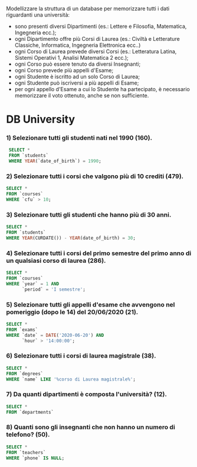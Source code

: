 Modellizzare la struttura di un database per memorizzare tutti i dati riguardanti una università:
- sono presenti diversi Dipartimenti (es.: Lettere e Filosofia, Matematica, Ingegneria ecc.);
- ogni Dipartimento offre più Corsi di Laurea (es.: Civiltà e Letterature Classiche, Informatica, Ingegneria Elettronica ecc..)
- ogni Corso di Laurea prevede diversi Corsi (es.: Letteratura Latina, Sistemi Operativi 1, Analisi Matematica 2 ecc.);
- ogni Corso può essere tenuto da diversi Insegnanti;
- ogni Corso prevede più appelli d'Esame;
- ogni Studente è iscritto ad un solo Corso di Laurea;
- ogni Studente può iscriversi a più appelli di Esame;
- per ogni appello d'Esame a cui lo Studente ha partecipato, è necessario memorizzare il voto ottenuto, anche se non sufficiente.


# DB University

### 1) Selezionare tutti gli studenti nati nel 1990 (160).
```sql
 SELECT *
 FROM `students`
 WHERE YEAR(`date_of_birth`) = 1990;
```


### 2) Selezionare tutti i corsi che valgono più di 10 crediti (479).
```sql
SELECT *
FROM `courses`
WHERE `cfu` > 10;
```


### 3) Selezionare tutti gli studenti che hanno più di 30 anni.
```sql
SELECT * 
FROM `students`
WHERE YEAR(CURDATE()) - YEAR(date_of_birth) = 30;
```

### 4) Selezionare tutti i corsi del primo semestre del primo anno di un qualsiasi corso di laurea (286).

```sql
SELECT * 
FROM `courses` 
WHERE `year` = 1 AND 
      `period` = 'I semestre';
```

### 5) Selezionare tutti gli appelli d'esame che avvengono nel pomeriggio (dopo le 14) del 20/06/2020 (21).

```sql
SELECT * 
FROM `exams` 
WHERE `date` = DATE('2020-06-20') AND 
      `hour` > '14:00:00';
```

### 6) Selezionare tutti i corsi di laurea magistrale (38).

```sql
SELECT * 
FROM `degrees` 
WHERE `name` LIKE '%corso di Laurea magistrale%';
```

### 7) Da quanti dipartimenti è composta l'università? (12).

```sql
SELECT * 
FROM `departments`
```

### 8) Quanti sono gli insegnanti che non hanno un numero di telefono? (50).

```sql
SELECT * 
FROM `teachers` 
WHERE `phone` IS NULL;
```